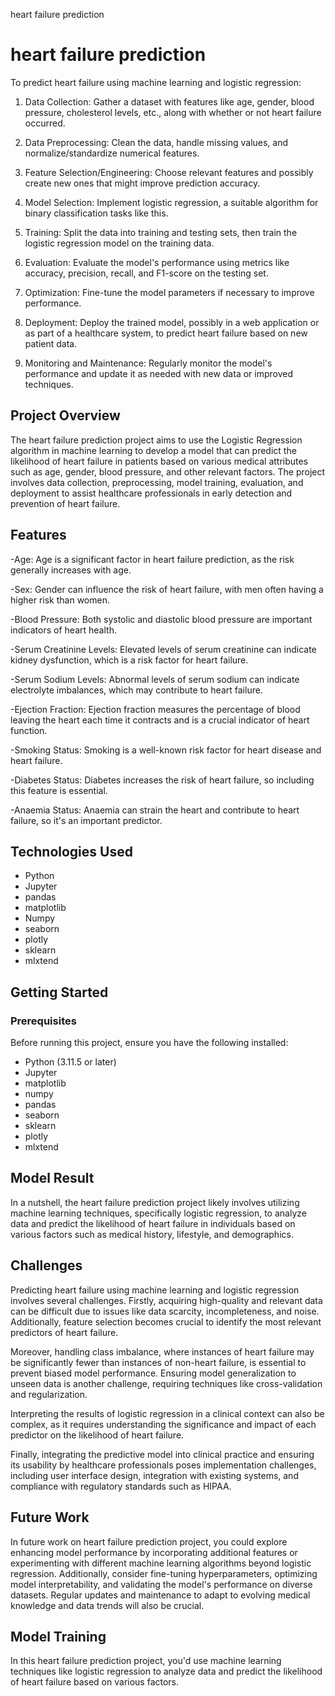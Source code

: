 heart failure prediction


 # heart failure prediction

To predict heart failure using machine learning and logistic regression:

1. Data Collection: Gather a dataset with features like age, gender, blood pressure, cholesterol levels, etc., along with whether or not heart failure occurred.

2. Data Preprocessing: Clean the data, handle missing values, and normalize/standardize numerical features.

3. Feature Selection/Engineering: Choose relevant features and possibly create new ones that might improve prediction accuracy.

4. Model Selection: Implement logistic regression, a suitable algorithm for binary classification tasks like this.

5. Training: Split the data into training and testing sets, then train the logistic regression model on the training data.

6. Evaluation: Evaluate the model's performance using metrics like accuracy, precision, recall, and F1-score on the testing set.

7. Optimization: Fine-tune the model parameters if necessary to improve performance.

8. Deployment: Deploy the trained model, possibly in a web application or as part of a healthcare system, to predict heart failure based on new patient data.

9. Monitoring and Maintenance: Regularly monitor the model's performance and update it as needed with new data or improved techniques.


## Project Overview

 The heart failure prediction project aims to use the Logistic Regression algorithm in machine learning to develop a model that can predict the likelihood of heart failure in patients based on various medical attributes such as age, gender, blood pressure, and other relevant factors. The project involves data collection, preprocessing, model training, evaluation, and deployment to assist healthcare professionals in early detection and prevention of heart failure.

## Features

-Age: Age is a significant factor in heart failure prediction, as the risk generally increases with age.

-Sex: Gender can influence the risk of heart failure, with men often having a higher risk than women.

-Blood Pressure: Both systolic and diastolic blood pressure are important indicators of heart health.

-Serum Creatinine Levels: Elevated levels of serum creatinine can indicate kidney dysfunction, which is a risk factor for heart failure.

-Serum Sodium Levels: Abnormal levels of serum sodium can indicate electrolyte imbalances, which may contribute to heart failure.

-Ejection Fraction: Ejection fraction measures the percentage of blood leaving the heart each time it contracts and is a crucial indicator of heart function.

-Smoking Status: Smoking is a well-known risk factor for heart disease and heart failure.

-Diabetes Status: Diabetes increases the risk of heart failure, so including this feature is essential.

-Anaemia Status: Anaemia can strain the heart and contribute to heart failure, so it's an important predictor.

## Technologies Used

- Python
- Jupyter 
- pandas
- matplotlib
- Numpy
- seaborn
- plotly
- sklearn
- mlxtend 

## Getting Started

### Prerequisites

Before running this project, ensure you have the following installed:

- Python (3.11.5 or later)
- Jupyter 
- matplotlib 
- numpy
- pandas
- seaborn
- sklearn
- plotly
- mlxtend

## Model Result 
In a nutshell, the heart failure prediction project likely involves utilizing machine learning techniques, specifically logistic regression, to analyze data and predict the likelihood of heart failure in individuals based on various factors such as medical history, lifestyle, and demographics.


## Challenges

Predicting heart failure using machine learning and logistic regression involves several challenges. Firstly, acquiring high-quality and relevant data can be difficult due to issues like data scarcity, incompleteness, and noise. Additionally, feature selection becomes crucial to identify the most relevant predictors of heart failure.

Moreover, handling class imbalance, where instances of heart failure may be significantly fewer than instances of non-heart failure, is essential to prevent biased model performance. Ensuring model generalization to unseen data is another challenge, requiring techniques like cross-validation and regularization.

Interpreting the results of logistic regression in a clinical context can also be complex, as it requires understanding the significance and impact of each predictor on the likelihood of heart failure.

Finally, integrating the predictive model into clinical practice and ensuring its usability by healthcare professionals poses implementation challenges, including user interface design, integration with existing systems, and compliance with regulatory standards such as HIPAA.

## Future Work

In future work on  heart failure prediction project, you could explore enhancing model performance by incorporating additional features or experimenting with different machine learning algorithms beyond logistic regression. Additionally, consider fine-tuning hyperparameters, optimizing model interpretability, and validating the model's performance on diverse datasets. Regular updates and maintenance to adapt to evolving medical knowledge and data trends will also be crucial.


## Model Training

In this heart failure prediction project, you'd use machine learning techniques like logistic regression to analyze data and predict the likelihood of heart failure based on various factors.

